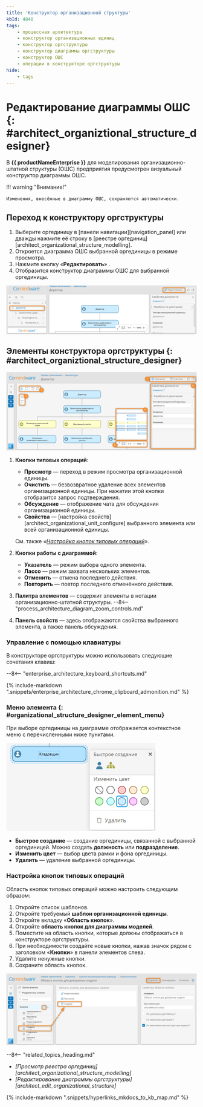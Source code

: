 ```yaml
---
title: 'Конструктор организационной структуры'
kbId: 4848
tags:
    - процессная архитектура
    - конструктор организационных единиц
    - конструктор оргструктуры
    - конструктор диаграммы оргструктуры
    - конструктор ОШС
    - операции в конструкторе оргструктуры
hide:
    - tags
---
```


# Редактирование диаграммы ОШС {: #architect_organiztional_structure_designer}

В **{{ productNameEnterprise }}** для моделирования организационно-штатной структуры (ОШС) предприятия предусмотрен визуальный конструктор диаграммы ОШС.

!!! warning "Внимание!"

    Изменения, внесённые в диаграмму ОШС, сохраняются автоматически.

## Переход к конструктору оргструктуры

1. Выберите оргединицу в [панели навигации][navigation_panel] или дважды нажмите её строку в [реестре оргединиц][architect_organizational_structure_modelling].
2. Откроется диаграмма ОШС выбранной оргединицы в режиме просмотра.
3. Нажмите кнопку «**Редактировать**» <i class="fa-light fa-pen-nib" aria-hidden="true"></i>.
4. Отобразится конструктор диаграммы ОШС для выбранной оргединицы.

_![Переход к конструктору организационной структуры](img/organizationa_structure_modeling_edit_diagram.png)_

## Элементы конструктора оргструктуры {: #architect_organiztional_structure_designer}

_![Конструктор оргструктуры](img/organizational_structure_modeling_designer.png)_

1. **Кнопки типовых операций**:

    - **Просмотр** <i class="fa-light fa-eye"></i> — переход в режим просмотра организационной единицы.
    - **Очистить** <i class="fa-light fa-trash"></i> — безвозвратное удаление всех элементов организационной единицы. При нажатии этой кнопки отобразится запрос подтверждения.
    - **Обсуждение** <i class="fa-light fa-comment-dots"></i> — отображение чата для обсуждения организационной единицы.
    - **Свойства** <i class="fa-light fa-sidebar-flip"></i> — [настройка свойств][architect_organizational_unit_configure] выбранного элемента или всей организационной единицы.

    Cм. также _«[Настройка кнопок типовых операций](#настройка-кнопок-типовых-операций)»_.

2. **Кнопки работы с диаграммой**:

    - **Указатель** <i class="fa-light fa-arrow-pointer"></i>  — режим выбора одного элемента.
    - **Лассо** <i class="fa-light fa-square-dashed"></i>  — режим захвата нескольких элементов.
    - **Отменить** <i class="fa-light fa-arrow-rotate-left"></i>  — отмена последнего действия.
    - **Повторить** <i class="fa-light fa-arrow-rotate-right"></i>  — повтор последнего отменённого действия.

3. **Палитра элементов** — содержит элементы в нотации организационно-штатной структуры.
--8<-- "process_architecture_diagram_zoom_controls.md"
6. **Панель свойств** — здесь отображаются свойства выбранного элемента, а также панель обсуждения.

### Управление с помощью клавиатуры

В конструкторе оргструктуры можно использовать следующие сочетания клавиш:

--8<-- "enterprise_architecture_keyboard_shortcuts.md"

{% include-markdown ".snippets/enterprise_architecture_chrome_clipboard_admonition.md" %}

### Меню элемента {: #organizational_structure_designer_element_menu}

При выборе оргединицы на диаграмме отображается контекстное меню с перечисленными ниже пунктами.

_![Меню элемента для оргединицы](img/organizational_structure_modeling_designer_element_menu.png)_

- **Быстрое создание** — создание оргединицы, связанной с выбранной оргединицей. Можно создать **должность** или **подразделение**.
- **Изменить цвет** — выбор цвета рамки и фона оргединицы.
- **Удалить** — удаление выбранной оргединицы.

### Настройка кнопок типовых операций

Область кнопок типовых операций можно настроить следующим образом:

1. Откройте список шаблонов.
2. Откройте требуемый **шаблон организационной единицы**.
3. Откройте вкладку «**Область кнопок**».
4. Откройте **область кнопок для диаграммы моделей**.
5. Поместите на область кнопки, которые должны отображаться в конструкторе оргструктуры.
6. При необходимости создайте новые кнопки, нажав значок <i class="fa-light fa-plus"></i> рядом с заголовком «**Кнопки**» в панели элементов слева.
7. Удалите ненужные кнопки.
8. Сохраните область кнопок.

_![Настройка кнопок типовых операций для диаграммы оргструктуры](img/architect_process_organizational_structure_designer_button_area.png)_

<div class="relatedTopics" markdown="block">

--8<-- "related_topics_heading.md"

- _[Просмотр реестра оргединиц][architect_organizational_structure_modelling]_
- _[Редактирование диаграммы оргструктуры][architect_edit_organizational_structure]_

</div>

{% include-markdown ".snippets/hyperlinks_mkdocs_to_kb_map.md" %}
